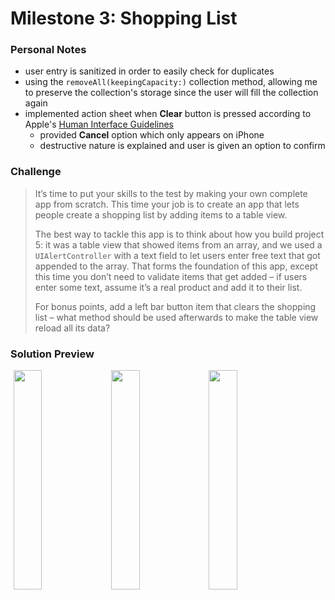 # Milestone 3: Shopping List

### Personal Notes
- user entry is sanitized in order to easily check for duplicates
- using the `removeAll(keepingCapacity:)` collection method, allowing me to preserve the collection's storage since the user will fill the collection again
- implemented action sheet when **Clear** button is pressed according to Apple's [Human Interface Guidelines](https://developer.apple.com/design/human-interface-guidelines/ios/views/action-sheets/)
    - provided **Cancel** option which only appears on iPhone
    - destructive nature is explained and user is given an option to confirm

### Challenge
> It’s time to put your skills to the test by making your own complete app from scratch. This time your job is to create an app that lets people create a shopping list by adding items to a table view.
>
> The best way to tackle this app is to think about how you build project 5: it was a table view that showed items from an array, and we used a `UIAlertController` with a text field to let users enter free text that got appended to the array. That forms the foundation of this app, except this time you don’t need to validate items that get added – if users enter some text, assume it’s a real product and add it to their list.
>
> For bonus points, add a left bar button item that clears the shopping list – what method should be used afterwards to make the table view reload all its data?

### Solution Preview
<img src="https://user-images.githubusercontent.com/4438390/185696915-c13b60f0-c773-4662-af11-72449517ed07.png" style="float:left; width: 30%; margin-left: 1%"><img src="https://user-images.githubusercontent.com/4438390/185696942-62fd6992-939e-488e-a5f3-993fbf14277f.png" style="float:left; width: 30%; margin-left: 1%"><img src="https://user-images.githubusercontent.com/4438390/185696970-4d4e0f94-40da-4777-89c4-c802bf417049.png" style="float:left; width: 30%; margin-left: 1%">
